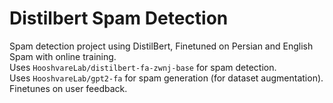 # Distilbert Spam Detection
Spam detection project using DistilBert, Finetuned on Persian and English Spam with online training.   
Uses `HooshvareLab/distilbert-fa-zwnj-base` for spam detection.  
Uses `HooshvareLab/gpt2-fa` for spam generation (for dataset augmentation).  
Finetunes on user feedback.  
